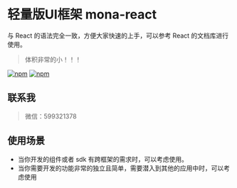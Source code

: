 # 轻量版UI框架 mona-react

与 React 的语法完全一致，方便大家快速的上手，可以参考 React 的文档库进行使用。
> 体积非常的小！！！

[![npm](https://img.shields.io/npm/v/moreact-router.svg?style=flat-square)](https://www.npmjs.com/package/moreact-router) [![npm](https://img.shields.io/npm/dt/moreact-router.svg?style=flat-square)](https://www.npmjs.com/package/moreact-router)

## 联系我
> 微信：599321378

## 使用场景

* 当你开发的组件或者 sdk 有跨框架的需求时，可以考虑使用。
* 当你需要开发的功能非常的独立且简单，需要潜入到其他的应用中时，可以考虑使用
